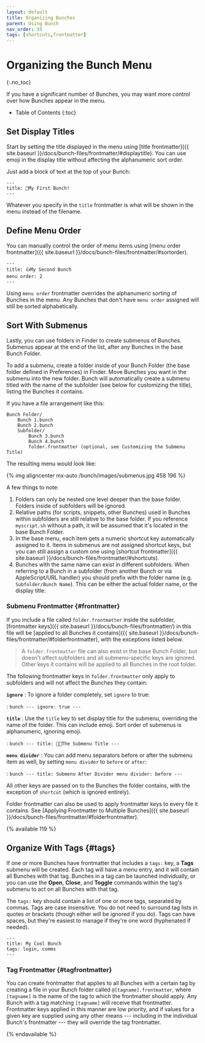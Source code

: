 ```yaml
---
layout: default
title: Organizing Bunches
parent: Using Bunch
nav_order: 35
tags: [shortcuts,frontmatter]
---
```

# Organizing the Bunch Menu
{:.no_toc}

If you have a significant number of Bunches, you may want more control over how Bunches appear in the menu.

* Table of Contents
{:toc}

## Set Display Titles

Start by setting the title displayed in the menu using [title frontmatter]({{ site.baseurl }}/docs/bunch-files/frontmatter/#displaytitle). You can use emoji in the display title without affecting the alphanumeric sort order.

Just add a block of text at the top of your Bunch:

```bunch
---
title: 🎉My First Bunch!
---
```

Whatever you specify in the `title` frontmatter is what will be shown in the menu instead of the filename.

## Define Menu Order

You can manually control the order of menu items using [menu order frontmatter]({{ site.baseurl }}/docs/bunch-files/frontmatter/#sortorder).

```bunch
---
title: 👍My Second Bunch
menu order: 2
---
```

Using `menu order` frontmatter overrides the alphanumeric sorting of Bunches in the menu. Any Bunches that don't have `menu order` assigned will still be sorted alphabetically.

## Sort With Submenus

Lastly, you can use folders in Finder to create submenus of Bunches. Submenus appear at the end of the list, after any Bunches in the base Bunch Folder.

To add a submenu, create a folder inside of your Bunch Folder (the base folder defined in Preferences) in Finder. Move Bunches you want in the submenu into the new folder. Bunch will automatically create a submenu titled with the name of the subfolder (see below for customizing the title), listing the Bunches it contains.


If you have a file arrangement like this:
```
Bunch Folder/
    Bunch 1.bunch
    Bunch 2.bunch
    Subfolder/
        Bunch 3.bunch
        Bunch 4.bunch
        folder.frontmatter (optional, see Customizing the Submenu Title)
```

The resulting menu would look like:

{% img aligncenter mx-auto /bunch/images/submenus.jpg 458 196 %}

A few things to note:

1. Folders can only be nested one level deeper than the base folder. Folders inside of subfolders will be ignored.
2. Relative paths (for scripts, snippets, other Bunches) used in Bunches within subfolders are still relative to the base folder. If you reference `myscript.sh` without a path, it will be assumed that it's located in the base Bunch Folder.
3. In the base menu, each item gets a numeric shortcut key automatically assigned to it. Items in submenus are not assigned shortcut keys, but you can still assign a custom one using [shortcut frontmatter]({{ site.baseurl }}/docs/bunch-files/frontmatter/#shortcuts).
4. Bunches with the same name can exist in different subfolders. When referring to a Bunch in a subfolder (from another Bunch or via AppleScript/URL handler) you should prefix with the folder name (e.g. `Subfolder/Bunch Name`). This can be either the actual folder name, or the display title.

### Submenu Frontmatter {#frontmatter}

If you include a file called `folder.frontmatter` inside the subfolder, [frontmatter keys]({{ site.baseurl }}/docs/bunch-files/frontmatter/) in this file will be [applied to all Bunches it contains]({{ site.baseurl }}/docs/bunch-files/frontmatter/#folderfrontmatter), with the exceptions listed below. 

> A `folder.frontmatter` file can also exist in the base Bunch Folder, but doesn't affect subfolders and all submenu-specific keys are ignored. Other keys it contains will be applied to all Bunches in the root folder.

The following frontmatter keys in `folder.frontmatter` only apply to subfolders and will not affect the Bunches they contain:

__`ignore`__
: To ignore a folder completely, set `ignore` to true:

:   ```bunch
    ---
    ignore: true
    ---
    ```

__`title`__
: Use the `title` key to set display title for the submenu, overriding the name of the folder. This can include emoji. Sort order of submenus is alphanumeric, ignoring emoji.

:   ```bunch
    ---
    title: 👍🏻The Submenu Title
    ---
    ```

__`menu divider`__
: You can add menu separators before or after the submenu item as well, by setting `menu divider` to `before` or `after`:

:   ```bunch
    ---
    title: Submenu After Divider
    menu divider: before
    ---
    ```

All other keys are passed on to the Bunches the folder contains, with the exception of `shortcut` (which is ignored entirely).

Folder frontmatter can also be used to apply frontmatter keys to every file it contains. See [Applying Frontmatter to Multiple Bunches]({{ site.baseurl }}/docs/bunch-files/frontmatter/#folderfrontmatter).

{% available 119 %}

## Organize With Tags {#tags}

If one or more Bunches have frontmatter that includes a `tags:` key, a __Tags__ submenu will be created. Each tag will have a menu entry, and it will contain all Bunches with that tag. Bunches in a tag can be launched individually, or you can use the __Open__, __Close__, and __Toggle__ commands within the tag's submenu to act on all Bunches with that tag.

The `tags:` key should contain a list of one or more tags, separated by commas. Tags are case insensitive. You do not need to surround tag lists in quotes or brackets (though either will be ignored if you do). Tags can have spaces, but they're easiest to manage if they're one word (hyphenated if needed).

```bunch
---
title: My Cool Bunch
tags: login, comms
---
```

### Tag Frontmatter {#tagfrontmatter}

You can create frontmatter that applies to all Bunches with a certain tag by creating a file in your Bunch folder called `@[tagname].frontmatter`, where `[tagname]` is the name of the tag to which the frontmatter should apply. Any Bunch with a tag matching `[tagname]` will receive that frontmatter. Frontmatter keys applied in this manner are low priority, and if values for a given key are supplied using any other means --- including in the individual Bunch's frontmatter --- they will override the tag frontmatter.

{% endavailable %}
